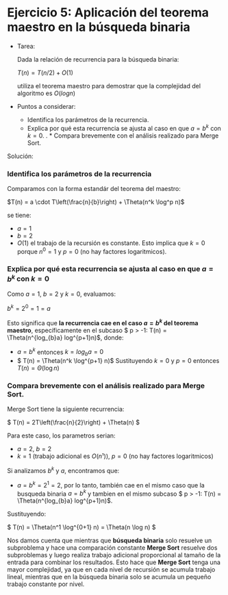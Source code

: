 # Ejercicio 5: Aplicación del teorema maestro en la búsqueda binaria
* Tarea:

    Dada la relación de recurrencia para la búsqueda binaria:

    $T(n) = T(n/2) + O(1)$

    utiliza el teorema maestro para demostrar que la complejidad del algoritmo es $O(log n)$
* Puntos a considerar:
    * Identifica los parámetros de la recurrencia.
    * Explica por qué esta recurrencia se ajusta al caso en que $a = b^k$ con $k=0$. 
.   * Compara brevemente con el análisis realizado para Merge Sort.

Solución:

### Identifica los parámetros de la recurrencia

Comparamos con la forma estandár del teorema del maestro:

$T(n) = a \cdot T\left(\frac{n}{b}\right) + \Theta(n^k \log^p n)$

se tiene:

* $a = 1$ 
* $b = 2$
* $O(1)$ el trabajo de la recursión es constante. Esto implica que $k = 0$ porque $n^0 = 1$ y $p = 0$ (no hay factores logaritmicos).


### Explica por qué esta recurrencia se ajusta al caso en que $a = b^k$ con $k=0$

Como $a = 1$, $b = 2$ y $k = 0$, evaluamos:

$b^k = 2^0 = 1 = a$

Esto significa que **la recurrencia cae en el caso $a = b^k$ del teorema maestro**, específicamente en el subcaso $ p > -1: T(n) = \Theta(n^{log_{b}a} log^{p+1}n)$, donde:

* $a = b^k$ entonces $k = log_{b}a = 0$ 
* $ T(n) = \Theta(n^k \log^{p+1} n)$ Sustituyendo $k = 0$ y $p = 0$ entonces $T(n) = \Theta(\log n)$

### Compara brevemente con el análisis realizado para Merge Sort.

Merge Sort tiene la siguiente recurrencia:

$ T(n) = 2T\left(\frac{n}{2}\right) + \Theta(n) $

Para este caso, los parametros serian:
* $a = 2$, $b = 2$
* $k = 1$ (trabajo adicional es $O(n¹)$), $p = 0$ (no hay factores logaritmicos)

Si analizamos $b^k$ y $a$, encontramos que: 
* $a = b^k = 2^1 = 2$, por lo tanto, también cae en el mismo caso que la busqueda binaria $a = b^k$ y tambien en el mismo subcaso $ p > -1: T(n) = \Theta(n^{log_{b}a} log^{p+1}n)$. 

Sustituyendo:

$ T(n) = \Theta(n^1 \log^{0+1} n) = \Theta(n \log n) $

Nos damos cuenta que mientras que **búsqueda binaria** solo resuelve un subproblema y hace una comparación constante **Merge Sort** resuelve dos subproblemas y luego realiza trabajo adicional proporcional al tamaño de la entrada para combinar los resultados. Esto hace que **Merge Sort** tenga una mayor complejidad, ya que en cada nivel de recursión se acumula trabajo lineal, mientras que en la búsqueda binaria solo se acumula un pequeño trabajo constante por nivel.